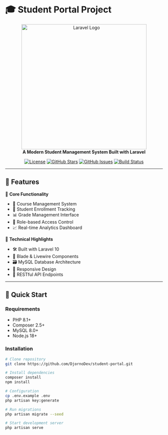 # 🎓 Student Portal Project

<p align="center">
  <a href="https://laravel.com" target="_blank">
    <img src="https://raw.githubusercontent.com/laravel/art/master/logo-lockup/5%20SVG/2%20CMYK/1%20Full%20Color/laravel-logolockup-cmyk-red.svg" width="400" alt="Laravel Logo">
  </a>
  <br>
  <strong>A Modern Student Management System Built with Laravel</strong>
</p>

<div align="center">

[![License](https://img.shields.io/github/license/DjornoDev/student-portal?color=blue&style=flat-square)](LICENSE)
[![GitHub Stars](https://img.shields.io/github/stars/DjornoDev/student-portal?style=social)](https://github.com/DjornoDev/student-portal/stargazers)
[![GitHub Issues](https://img.shields.io/github/issues/DjornoDev/student-portal?color=critical)](https://github.com/DjornoDev/student-portal/issues)
[![Build Status](https://img.shields.io/github/actions/workflow/status/DjornoDev/student-portal/tests.yml?label=Tests)](https://github.com/DjornoDev/student-portal/actions)

</div>

---

## 🌟 Features

🚀 **Core Functionality**
- 📅 Course Management System
- 📝 Student Enrollment Tracking
- 📊 Grade Management Interface
- 🔐 Role-based Access Control
- 📈 Real-time Analytics Dashboard

💎 **Technical Highlights**
- 🛠 Built with Laravel 10
- 🎨 Blade & Livewire Components
- 🗃 MySQL Database Architecture
- 📱 Responsive Design
- 🔄 RESTful API Endpoints

---

## 🚀 Quick Start

### Requirements
- PHP 8.1+
- Composer 2.5+
- MySQL 8.0+
- Node.js 18+

### Installation
```bash
# Clone repository
git clone https://github.com/DjornoDev/student-portal.git

# Install dependencies
composer install
npm install

# Configuration
cp .env.example .env
php artisan key:generate

# Run migrations
php artisan migrate --seed

# Start development server
php artisan serve